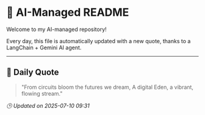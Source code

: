 # 🧠 AI-Managed README

Welcome to my AI-managed repository!

Every day, this file is automatically updated with a new quote, thanks to a LangChain + Gemini AI agent.

---

## 📅 Daily Quote

> "From circuits bloom the futures we dream,
A digital Eden, a vibrant, flowing stream."

*🕒 Updated on 2025-07-10 09:31*